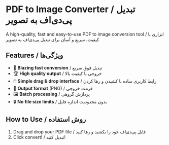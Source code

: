 # PDF to Image Converter / تبدیل پی‌دی‌اف به تصویر

A high-quality, fast and easy-to-use PDF to image conversion tool / ابزاری با کیفیت، سریع و آسان برای تبدیل پی‌دی‌اف به تصویر

## Features / ویژگی‌ها
- 🚀 **Blazing fast conversion** / تبدیل فوق سریع
- 🏆 **High quality output** / خروجی با کیفیت بالا
- 🖱️ **Simple drag & drop interface** / رابط کاربری ساده با کشیدن و رها کردن
- 📁 **Output format** (PNG) / فرمت خروجی
- 🖼️ **Batch processing** / پردازش گروهی
- 🔒 **No file size limits** / بدون محدودیت اندازه فایل

## How to Use / روش استفاده
1. Drag and drop your PDF file / فایل پی‌دی‌اف خود را بکشید و رها کنید
2. Click convert! / تبدیل کنید!
